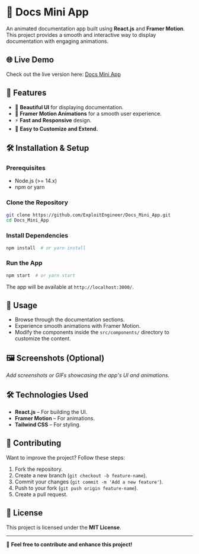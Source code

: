 # 📄 Docs Mini App

An animated documentation app built using **React.js** and **Framer Motion**. This project provides a smooth and interactive way to display documentation with engaging animations.

## 🌐 Live Demo
Check out the live version here: [Docs Mini App](https://docs-app-woad.vercel.app)

## 🚀 Features
- 📜 **Beautiful UI** for displaying documentation.
- 🎨 **Framer Motion Animations** for a smooth user experience.
- ⚡ **Fast and Responsive** design.
- 🔧 **Easy to Customize and Extend.**

## 🛠 Installation & Setup

### **Prerequisites**
- Node.js (>= 14.x)
- npm or yarn

### **Clone the Repository**
```bash
git clone https://github.com/ExploitEngineer/Docs_Mini_App.git
cd Docs_Mini_App
```

### **Install Dependencies**
```bash
npm install  # or yarn install
```

### **Run the App**
```bash
npm start  # or yarn start
```

The app will be available at `http://localhost:3000/`.

## 📌 Usage
- Browse through the documentation sections.
- Experience smooth animations with Framer Motion.
- Modify the components inside the `src/components/` directory to customize the content.

## 🖼 Screenshots (Optional)
_Add screenshots or GIFs showcasing the app's UI and animations._

## 🛠 Technologies Used
- **React.js** – For building the UI.
- **Framer Motion** – For animations.
- **Tailwind CSS** – For styling.

## 🤝 Contributing
Want to improve the project? Follow these steps:
1. Fork the repository.
2. Create a new branch (`git checkout -b feature-name`).
3. Commit your changes (`git commit -m 'Add a new feature'`).
4. Push to your fork (`git push origin feature-name`).
5. Create a pull request.

## 📜 License
This project is licensed under the **MIT License**.

---
🚀 **Feel free to contribute and enhance this project!**

